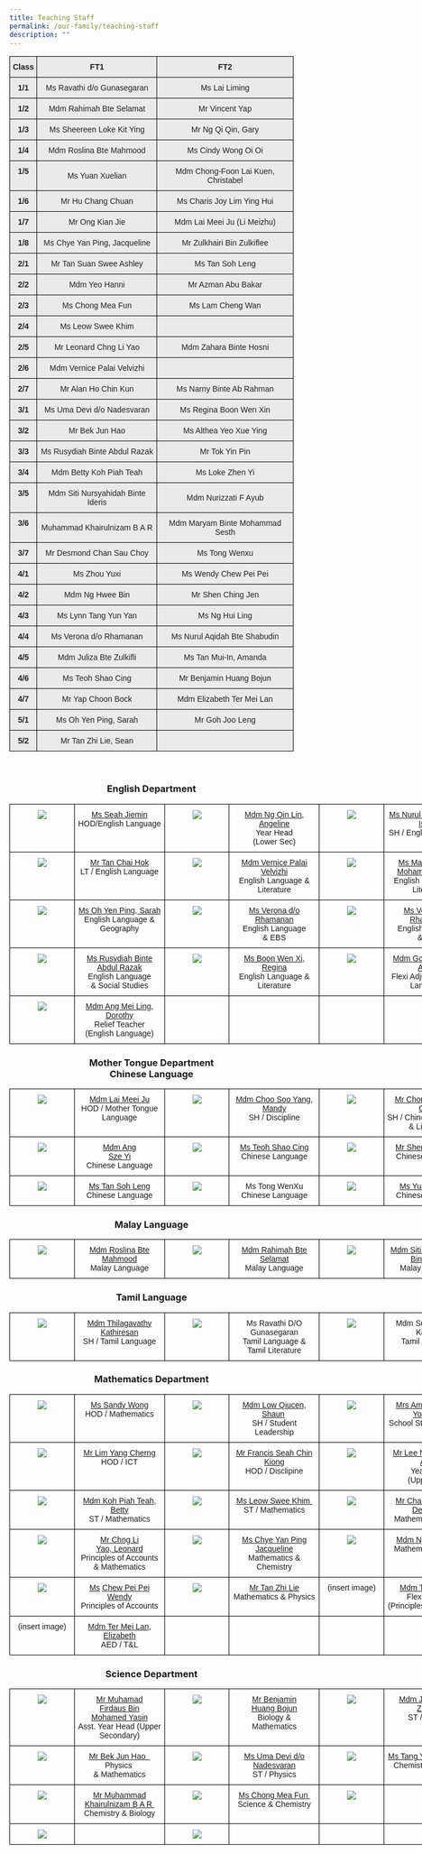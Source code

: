 ```yaml
---
title: Teaching Staff
permalink: /our-family/teaching-staff
description: ""
---
```

<style type="text/css">
.tg  {border-collapse:collapse;border-spacing:0;}
.tg td{border-color:black;border-style:solid;border-width:1px;font-family:Arial, sans-serif;font-size:14px;
  overflow:hidden;padding:10px 5px;word-break:normal;}
.tg th{border-color:black;border-style:solid;border-width:1px;font-family:Arial, sans-serif;font-size:14px;
  font-weight:normal;overflow:hidden;padding:10px 5px;word-break:normal;}
.tg .tg-n4qt{background-color:#EAEAEA;color:#222;font-weight:bold;text-align:center;vertical-align:top}
.tg .tg-ii8k{background-color:#EAEAEA;color:#222;text-align:center;vertical-align:top}
.tg .tg-ku5w{background-color:#EAEAEA;color:#222;text-align:center;vertical-align:middle}
.tg .tg-4su8{background-color:#eaeaea;text-align:left;vertical-align:top}
</style>
<table class="tg">
<thead>
  <tr>
    <th class="tg-n4qt">Class</th>
    <th class="tg-n4qt">FT1</th>
    <th class="tg-n4qt">FT2</th>
  </tr>
</thead>
<tbody>
  <tr>
    <td class="tg-n4qt">1/1</td>
    <td class="tg-ku5w"><span style="color:#222;background-color:#EAEAEA">Ms Ravathi d/o Gunasegaran</span><br></td>
    <td class="tg-ku5w"><span style="color:#222;background-color:#EAEAEA">Ms Lai Liming</span><br></td>
  </tr>
  <tr>
    <td class="tg-n4qt">1/2</td>
    <td class="tg-ku5w"><span style="color:#222;background-color:#EAEAEA">Mdm Rahimah Bte Selamat</span><br></td>
    <td class="tg-ku5w"><span style="color:#222;background-color:#EAEAEA">Mr Vincent Yap</span><br></td>
  </tr>
  <tr>
    <td class="tg-n4qt">1/3</td>
    <td class="tg-ku5w"><span style="color:#222;background-color:#EAEAEA">Ms Sheereen Loke Kit Ying</span><br></td>
    <td class="tg-ku5w"><span style="color:#222;background-color:#EAEAEA">Mr Ng Qi Qin, Gary</span><br></td>
  </tr>
  <tr>
    <td class="tg-n4qt">1/4</td>
    <td class="tg-ku5w"><span style="color:#222;background-color:#EAEAEA">Mdm Roslina Bte Mahmood</span><br></td>
    <td class="tg-ku5w"><span style="color:#222;background-color:#EAEAEA">Ms Cindy Wong Oi Oi</span></td>
  </tr>
  <tr>
    <td class="tg-n4qt">1/5</td>
    <td class="tg-ku5w"><span style="color:#222;background-color:#EAEAEA">Ms Yuan Xuelian</span><br></td>
    <td class="tg-ku5w"><span style="color:#222;background-color:#EAEAEA">Mdm Chong-Foon Lai Kuen, Christabel</span><br></td>
  </tr>
  <tr>
    <td class="tg-n4qt">1/6</td>
    <td class="tg-ku5w"><span style="color:#222;background-color:#EAEAEA">Mr Hu Chang Chuan</span><br></td>
    <td class="tg-ku5w"><span style="color:#222;background-color:#EAEAEA">Ms Charis Joy Lim Ying Hui</span><br></td>
  </tr>
  <tr>
    <td class="tg-n4qt">1/7</td>
    <td class="tg-ku5w"><span style="color:#222;background-color:#EAEAEA">Mr Ong Kian Jie</span><br></td>
    <td class="tg-ku5w"><span style="color:#222;background-color:#EAEAEA">Mdm Lai Meei Ju (Li Meizhu)</span><br></td>
  </tr>
  <tr>
    <td class="tg-n4qt">1/8 </td>
    <td class="tg-ku5w"><span style="color:#222;background-color:#EAEAEA">Ms Chye Yan Ping, Jacqueline </span></td>
    <td class="tg-ku5w"><span style="color:#222;background-color:#EAEAEA">Mr Zulkhairi Bin Zulkiflee </span></td>
  </tr>
  <tr>
    <td class="tg-n4qt">2/1</td>
    <td class="tg-ku5w"><span style="color:#222;background-color:#EAEAEA">Mr Tan Suan Swee Ashley</span><br></td>
    <td class="tg-ku5w"><span style="color:#222;background-color:#EAEAEA">Ms Tan Soh Leng</span><br></td>
  </tr>
  <tr>
    <td class="tg-n4qt">2/2</td>
    <td class="tg-ku5w"><span style="color:#222;background-color:#EAEAEA">Mdm Yeo Hanni</span><br></td>
    <td class="tg-ku5w"><span style="color:#222;background-color:#EAEAEA">Mr Azman Abu Bakar</span><br></td>
  </tr>
  <tr>
    <td class="tg-n4qt">2/3</td>
    <td class="tg-ku5w"><span style="color:#222;background-color:#EAEAEA">Ms Chong Mea Fun</span><br></td>
    <td class="tg-ku5w"><span style="color:#222;background-color:#EAEAEA">Ms Lam Cheng Wan</span><br></td>
  </tr>
  <tr>
    <td class="tg-n4qt">2/4</td>
    <td class="tg-ku5w"><span style="color:#222;background-color:#EAEAEA">Ms Leow Swee Khim</span><br></td>
    <td class="tg-ii8k"></td>
  </tr>
  <tr>
    <td class="tg-n4qt">2/5</td>
    <td class="tg-ku5w"><span style="color:#222;background-color:#EAEAEA">Mr Leonard Chng Li Yao</span><br></td>
    <td class="tg-ku5w"><span style="color:#222;background-color:#EAEAEA">Mdm Zahara Binte Hosni</span><br></td>
  </tr>
  <tr>
    <td class="tg-n4qt">2/6</td>
    <td class="tg-ku5w"><span style="color:#222;background-color:#EAEAEA">Mdm Vernice Palai Velvizhi</span><br></td>
    <td class="tg-ii8k"></td>
  </tr>
  <tr>
    <td class="tg-n4qt">2/7</td>
    <td class="tg-ku5w"><span style="color:#222;background-color:#EAEAEA">Mr Alan Ho Chin Kun</span><br></td>
    <td class="tg-ku5w"><span style="color:#222;background-color:#EAEAEA">Ms Narny Binte Ab Rahman</span><br></td>
  </tr>
  <tr>
    <td class="tg-n4qt">3/1</td>
    <td class="tg-ku5w"><span style="color:#222;background-color:#EAEAEA">Ms Uma Devi d/o Nadesvaran</span><br></td>
    <td class="tg-ku5w"><span style="color:#222;background-color:#EAEAEA">Ms Regina Boon Wen Xin</span><br></td>
  </tr>
  <tr>
    <td class="tg-n4qt">3/2</td>
    <td class="tg-ku5w"><span style="color:#222;background-color:#EAEAEA">Mr Bek Jun Hao</span><br></td>
    <td class="tg-ku5w"><span style="color:#222;background-color:#EAEAEA">Ms Althea Yeo Xue Ying</span><br></td>
  </tr>
  <tr>
    <td class="tg-n4qt">3/3</td>
    <td class="tg-ku5w"><span style="color:#222;background-color:#EAEAEA">Ms Rusydiah Binte Abdul Razak</span><br></td>
    <td class="tg-ku5w"><span style="color:#222;background-color:#EAEAEA">Mr Tok Yin Pin</span><br></td>
  </tr>
  <tr>
    <td class="tg-n4qt">3/4</td>
    <td class="tg-ku5w"><span style="color:#222;background-color:#EAEAEA">Mdm Betty Koh Piah Teah</span><br></td>
    <td class="tg-ku5w"><span style="color:#222;background-color:#EAEAEA">Ms Loke Zhen Yi</span><br></td>
  </tr>
  <tr>
    <td class="tg-n4qt">3/5</td>
    <td class="tg-ku5w"><span style="color:#222;background-color:#EAEAEA">Mdm Siti Nursyahidah Binte Ideris</span><br></td>
    <td class="tg-ku5w"><span style="color:#222;background-color:#EAEAEA">Mdm Nurizzati F Ayub</span><br></td>
  </tr>
  <tr>
    <td class="tg-n4qt">3/6</td>
    <td class="tg-ku5w"><span style="color:#222;background-color:#EAEAEA">Muhammad Khairulnizam B A R</span><br></td>
    <td class="tg-ku5w"><span style="color:#222;background-color:#EAEAEA">Mdm Maryam Binte Mohammad Sesth</span><br></td>
  </tr>
  <tr>
    <td class="tg-n4qt">3/7</td>
    <td class="tg-ku5w"><span style="color:#222;background-color:#EAEAEA">Mr Desmond Chan Sau Choy</span><br></td>
    <td class="tg-ku5w"><span style="color:#222;background-color:#EAEAEA">Ms Tong Wenxu</span><br></td>
  </tr>
  <tr>
    <td class="tg-n4qt">4/1</td>
    <td class="tg-ku5w"><span style="color:#222;background-color:#EAEAEA">Ms Zhou Yuxi</span><br></td>
    <td class="tg-ku5w"><span style="color:#222;background-color:#EAEAEA">Ms Wendy Chew Pei Pei</span><br></td>
  </tr>
  <tr>
    <td class="tg-n4qt">4/2</td>
    <td class="tg-ku5w"><span style="color:#222;background-color:#EAEAEA">Mdm Ng Hwee Bin</span><br></td>
    <td class="tg-ku5w"><span style="color:#222;background-color:#EAEAEA">Mr Shen Ching Jen</span><br></td>
  </tr>
  <tr>
    <td class="tg-n4qt">4/3</td>
    <td class="tg-ku5w"><span style="color:#222;background-color:#EAEAEA">Ms Lynn Tang Yun Yan</span><br></td>
    <td class="tg-ku5w"><span style="color:#222;background-color:#EAEAEA">Ms Ng Hui Ling</span><br></td>
  </tr>
  <tr>
    <td class="tg-n4qt">4/4</td>
    <td class="tg-ku5w"><span style="color:#222;background-color:#EAEAEA">Ms Verona d/o Rhamanan</span><br></td>
    <td class="tg-ku5w"><span style="color:#222;background-color:#EAEAEA">Ms Nurul Aqidah Bte Shabudin</span><br></td>
  </tr>
  <tr>
    <td class="tg-n4qt">4/5</td>
    <td class="tg-ku5w"><span style="color:#222;background-color:#EAEAEA">Mdm Juliza Bte Zulkifli</span><br></td>
    <td class="tg-ku5w"><span style="color:#222;background-color:#EAEAEA">Ms Tan Mui-In, Amanda</span><br></td>
  </tr>
  <tr>
    <td class="tg-n4qt">4/6</td>
    <td class="tg-ku5w"><span style="color:#222;background-color:#EAEAEA">Ms Teoh Shao Cing</span><br></td>
    <td class="tg-ku5w"><span style="color:#222;background-color:#EAEAEA">Mr Benjamin Huang Bojun</span><br></td>
  </tr>
  <tr>
    <td class="tg-n4qt">4/7</td>
    <td class="tg-ku5w"><span style="color:#222;background-color:#EAEAEA">Mr Yap Choon Bock</span><br></td>
    <td class="tg-ku5w"><span style="color:#222;background-color:#EAEAEA">Mdm Elizabeth Ter Mei Lan</span></td>
  </tr>
  <tr>
    <td class="tg-n4qt">5/1</td>
    <td class="tg-ku5w"><span style="color:#222;background-color:#EAEAEA">Ms Oh Yen Ping, Sarah</span><br></td>
    <td class="tg-ku5w"><span style="color:#222;background-color:#EAEAEA">Mr Goh Joo Leng</span></td>
  </tr>
  <tr>
    <td class="tg-n4qt">5/2</td>
    <td class="tg-ku5w"><span style="color:#222;background-color:#EAEAEA">Mr Tan Zhi Lie, Sean</span><br></td>
    <td class="tg-4su8"></td>
  </tr>
</tbody>
</table>

<br>


<h3><center>English Department</center></h3>

<style type="text/css">
.tg  {border-collapse:collapse;border-spacing:0;}
.tg td{border-color:black;border-style:solid;border-width:1px;font-family:Arial, sans-serif;font-size:14px;
  overflow:hidden;padding:10px 5px;word-break:normal;}
.tg th{border-color:black;border-style:solid;border-width:1px;font-family:Arial, sans-serif;font-size:14px;
  font-weight:normal;overflow:hidden;padding:10px 5px;word-break:normal;}
.tg .tg-baqh{text-align:center;vertical-align:top}
.tg .tg-0lax{text-align:left;vertical-align:top}
</style>
<table class="tg" style="undefined;table-layout: fixed; width: 825px">
<colgroup>
<col style="width: 115px">
<col style="width: 160px">
<col style="width: 115px">
<col style="width: 160px">
<col style="width: 115px">
<col style="width: 160px">
</colgroup>
<tbody>
  <tr>
		<td class="tg-0lax"><center><img src="/images/ED1.jpeg"></center></td>
    <td class="tg-baqh"><center><a href="mailto:seah_jiemin@schools.gov.sg">Ms Seah Jiemin</a><br>HOD/English Language</center></td>
    <td class="tg-0lax"><center><img src="/images/ED2.jpeg"></center></td>
    <td class="tg-baqh"><center><a href="mailto:ng_qin_lin_angeline@moe.edu.sg" target="">Mdm Ng Qin Lin, Angeline</a><br />Year Head<br />(Lower Sec)</center></td>
    <td class="tg-0lax"><center><img src="/images/ED3.jpeg"></center></td>
    <td class="tg-baqh"><center><a href="mailto:nurul_jannah_ishak@schools.gov.sg" target="">Ms Nurul Jannah Binte Ishak&nbsp;</a><br />SH / English Language</center></td>
  </tr>
  <tr>
    <td class="tg-0lax"><center><img src="/images/ED4.jpg"></center></td>
    <td class="tg-baqh"><center><a href="mailto:TAN_Chai_Hok@schools.gov.sg" target="">Mr Tan Chai Hok</a><br />LT / English Language</center></td>
    <td class="tg-0lax"><center><img src="/images/ED5.jpeg"></center></td>
    <td class="tg-baqh"><center><a href="mailto:vernice_palai_velvizhi@schools.gov.sg" target="">Mdm Vernice Palai Velvizhi</a><br>English Language & Literature</center></td>
    <td class="tg-0lax"><center><img src="/images/ED6.jpeg"></center></td>
    <td class="tg-baqh"><center><a href="mailto:maryam_mohammad_sesth@schools.gov.sg" target="">Ms Maryam Binte Mohammad Sesth</a><br />English Language&nbsp;&amp; Literature</center></td>
  </tr>
  <tr>
    <td class="tg-0lax"><center><img src="/images/ED7.jpeg"></center></td>
		<td class="tg-baqh"><center><a href="mailto:oh_yen_ping_sarah@schools.gov.sg" target="">Ms Oh Yen Ping, Sarah</a><br />English Language &amp; Geography</center></td>
    <td class="tg-0lax"><center><img src="/images/ED8.jpeg"></center></td>
    <td class="tg-baqh"><center><a href="mailto:verona_rhamanan@schools.gov.sg" target="">Ms Verona d/o Rhamanan</a><br />English Language &amp;&nbsp;EBS</center></td>
    <td class="tg-0lax"><center><img src="/images/ED9.jpeg"></center></td>
    <td class="tg-baqh"><center><a href="mailto:verona_rhamanan@schools.gov.sg" target="">Ms Verona d/o Rhamanan</a><br />English Language &amp;&nbsp;EBS</center></td>
  </tr>
  <tr>
    <td class="tg-0lax"><center><img src="/images/ED10.jpeg"></center></td>
    <td class="tg-baqh"><center><a href="mailto:rusydiah_abdul_razak@schools.gov.sg" target="">Ms Rusydiah Binte Abdul Razak</a><br />English Language &amp;&nbsp;Social Studies</center></td>
    <td class="tg-0lax"><center><img src="/images/ED11.jpeg"></center></td>
    <td class="tg-baqh"><center><a href="mailto:boon_wen_sin@schools.gov.sg" target="">Ms Boon Wen Xi, Regina </a><br>English Language&nbsp;&amp; Literature</center></td>
    <td class="tg-0lax"><center><img src="/images/ED12.jpeg"></center></td>
    <td class="tg-baqh"><center><a href="mailto:goh_seok_yee@schools.gov.sg" target="">Mdm Goh Seok Yee, Agnes</a><a href="mailto:goh_seok_yee@schools.gov.sg" target=""></a><br>
Flexi Adjunct (English Language)</center></td>
  </tr>
  <tr>
    <td class="tg-0lax"><center><img src="/images/ED13.jpeg"></center></td>
    <td class="tg-baqh"><center><a href="mailto:dorothy_ang_mei_ling@schools.gov.sg" target="">Mdm Ang Mei Ling, Dorothy</a><br>Relief Teacher <br>(English Language)</center></td>
    <td class="tg-0lax"></td>
    <td class="tg-baqh"></td>
    <td class="tg-0lax"></td>
    <td class="tg-baqh"></td>
  </tr>
</tbody>
</table>


<h3><center>Mother Tongue Department<br>Chinese Language</center></h3>

<style type="text/css">
.tg  {border-collapse:collapse;border-spacing:0;}
.tg td{border-color:black;border-style:solid;border-width:1px;font-family:Arial, sans-serif;font-size:14px;
  overflow:hidden;padding:10px 5px;word-break:normal;}
.tg th{border-color:black;border-style:solid;border-width:1px;font-family:Arial, sans-serif;font-size:14px;
  font-weight:normal;overflow:hidden;padding:10px 5px;word-break:normal;}
.tg .tg-baqh{text-align:center;vertical-align:top}
.tg .tg-0lax{text-align:left;vertical-align:top}
</style>
<table class="tg" style="undefined;table-layout: fixed; width: 825px">
<colgroup>
<col style="width: 115px">
<col style="width: 160px">
<col style="width: 115px">
<col style="width: 160px">
<col style="width: 115px">
<col style="width: 160px">
</colgroup>
<tbody>
  <tr>
		<td class="tg-0lax"><center><img src="/images/MTC1.jpeg"></center></td>
    <td class="tg-baqh"><center><a href="mailto:lai_meei_ju@schools.gov.sg" target="">Mdm Lai Meei Ju</a><br />HOD / Mother Tongue Language</center></td>
    <td class="tg-0lax"><center><img src="/images/MTC2.jpg"></center></td>
    <td class="tg-baqh"><center><a href="mailto:choo_soo_yang@schools.gov.sg" target="">Mdm Choo Soo Yang, Mandy</a><br />SH / Discipline</center></td>
    <td class="tg-0lax"><center><img src="/images/MTC3.jpeg"></center></td>
    <td class="tg-baqh"><center><a href="mailto:guangyi_gavin_chong@schools.gov.sg" target="">Mr Chong Guangyi, Gavin </a><br />SH / Chinese Language &amp;&nbsp;Literature</center></td>
  </tr>
  <tr>
    <td class="tg-0lax"><center><img src="/images/MTC4.jpeg"></center></td>
    <td class="tg-baqh"><center><a href="mailto:ang_sze_yi@schools.gov.sg" target="">Mdm Ang<br>Sze Yi</a><br />Chinese Language</center></td>
    <td class="tg-0lax"><center><img src="/images/MTC5.jpeg"></center></td>
    <td class="tg-baqh"><center><a href="mailto:nur_fareesha_mazlan@moe.edu.sg" target="">Ms Teoh Shao Cing</a><br />Chinese Language</center></td>
    <td class="tg-0lax"><center><img src="/images/MTC6.jpeg"></center></td>
    <td class="tg-baqh"><center><a href="mailto:sheng_ching_jen@schools.gov.sg" target="">Mr Shen Ching Jen</a><br />Chinese Language</center></td>
  </tr>
  <tr>
    <td class="tg-0lax"><center><img src="/images/MTC7.jpeg"></center></td>
    <td class="tg-baqh"><center><a href="mailto:nur_fareesha_mazlan@moe.edu.sg" target="">Ms Tan Soh Leng</a><br>Chinese Language</center></td>
    <td class="tg-0lax"><center><img src="/images/MTC8.jpeg"></center></td>
    <td class="tg-baqh"><center>Ms Tong WenXu<br>Chinese Language</center></td>
    <td class="tg-0lax"><center><img src="/images/MTC9.jpeg"></center></td>
    <td class="tg-baqh"><center><a href="mailto:yuan_xuelian@schools.gov.sg" target="">Ms Yuan Xuelian</a><br />Chinese Language</center></td>
  </tr>
</tbody>
</table>

<h3><center>Malay Language</center></h3>
	
<style type="text/css">
.tg  {border-collapse:collapse;border-spacing:0;}
.tg td{border-color:black;border-style:solid;border-width:1px;font-family:Arial, sans-serif;font-size:14px;
  overflow:hidden;padding:10px 5px;word-break:normal;}
.tg th{border-color:black;border-style:solid;border-width:1px;font-family:Arial, sans-serif;font-size:14px;
  font-weight:normal;overflow:hidden;padding:10px 5px;word-break:normal;}
.tg .tg-baqh{text-align:center;vertical-align:top}
.tg .tg-0lax{text-align:left;vertical-align:top}
</style>
<table class="tg" style="undefined;table-layout: fixed; width: 825px">
<colgroup>
<col style="width: 115px">
<col style="width: 160px">
<col style="width: 115px">
<col style="width: 160px">
<col style="width: 115px">
<col style="width: 160px">
</colgroup>
<tbody>
  <tr>
		<td class="tg-0lax"><center><img src="/images/MTM1.jpeg"></center></td>
    <td class="tg-baqh"><center><a href="mailto:roslina_mahmood@schools.gov.sg" target="">Mdm Roslina Bte Mahmood</a><br />Malay Language</center></td>
    <td class="tg-0lax"><center><img src="/images/MTM2.jpeg"></center></td>
    <td class="tg-baqh"><center><a href="mailto:rahimah_selamat@schools.gov.sg" target="">Mdm Rahimah Bte Selamat</a><br />Malay Language</center></td>
    <td class="tg-0lax"><center><img src="/images/MTM3.jpeg"></center></td>
    <td class="tg-baqh"><center><a href="mailto:siti_nursyahidah_ideris@schools.gov.sg" target="">Mdm Siti Nursyahidah Binti Ideris</a><br />Malay Language</center></td>
  </tr>
</tbody>
</table>

<h3><center>Tamil Language</center></h3>

<style type="text/css">
.tg  {border-collapse:collapse;border-spacing:0;}
.tg td{border-color:black;border-style:solid;border-width:1px;font-family:Arial, sans-serif;font-size:14px;
  overflow:hidden;padding:10px 5px;word-break:normal;}
.tg th{border-color:black;border-style:solid;border-width:1px;font-family:Arial, sans-serif;font-size:14px;
  font-weight:normal;overflow:hidden;padding:10px 5px;word-break:normal;}
.tg .tg-baqh{text-align:center;vertical-align:top}
.tg .tg-0lax{text-align:left;vertical-align:top}
</style>
<table class="tg" style="undefined;table-layout: fixed; width: 825px">
<colgroup>
<col style="width: 115px">
<col style="width: 160px">
<col style="width: 115px">
<col style="width: 160px">
<col style="width: 115px">
<col style="width: 160px">
</colgroup>
<tbody>
  <tr>
    <td class="tg-0lax"><center><img src="/images/MTT1.jpeg"></center></td>
    <td class="tg-baqh"><center><a href="mailto:thilagavathy_kathiresan@schools.gov.sg" target="">Mdm Thilagavathy Kathiresan</a><br>SH / Tamil Language</center></td>
    <td class="tg-0lax"><center><img src="/images/MTT2.jpeg"></center></td>
    <td class="tg-baqh"><center>Ms Ravathi D/O Gunasegaran<br>Tamil Language &<br>Tamil Literature</center></td>
    <td class="tg-0lax"><center><img src="/images/MTT3.jpeg"></center></td>
    <td class="tg-baqh"><center>Mdm Subramanian Kavitha<br>Tamil Language</center></td>
  </tr>
</tbody>
</table>

<h3><center>Mathematics Department</center></h3>

<style type="text/css">
.tg  {border-collapse:collapse;border-spacing:0;}
.tg td{border-color:black;border-style:solid;border-width:1px;font-family:Arial, sans-serif;font-size:14px;
  overflow:hidden;padding:10px 5px;word-break:normal;}
.tg th{border-color:black;border-style:solid;border-width:1px;font-family:Arial, sans-serif;font-size:14px;
  font-weight:normal;overflow:hidden;padding:10px 5px;word-break:normal;}
.tg .tg-baqh{text-align:center;vertical-align:top}
.tg .tg-0lax{text-align:left;vertical-align:top}
</style>
<table class="tg" style="undefined;table-layout: fixed; width: 825px">
<colgroup>
<col style="width: 115px">
<col style="width: 160px">
<col style="width: 115px">
<col style="width: 160px">
<col style="width: 115px">
<col style="width: 160px">
</colgroup>
<tbody>
  <tr>
		<td class="tg-0lax"><center><img src="/images/math1.jpeg"></center></td>
    <td class="tg-baqh"><center><a href="mailto:wong_sandy@schools.gov.sg" target="">Ms Sandy Wong</a><br>HOD / Mathematics</center></td>
    <td class="tg-0lax"><center><img src="/images/math2.jpeg"></center></td>
    <td class="tg-baqh"><center><a href="mailto:low_qiucen_shaun@schools.gov.sg" target="">Mdm Low Qiucen, Shaun</a>&nbsp;<br>SH / Student Leadership</center></td>
    <td class="tg-0lax"><center><img src="/images/math3.jpeg"></center></td>
    <td class="tg-baqh"><center><a href="mailto:yong_yock_kim@schools.gov.sg" target="">Mrs Amy Yap-Yong Yock Kim </a><br />School Staff Developer</center></td>
  </tr>
  <tr>
    <td class="tg-0lax"><center><img src="/images/math4.jpeg"></center></td>
    <td class="tg-baqh"><center><a href="mailto:lim_yang_cherng@schools.gov.sg" target="">Mr Lim Yang Cherng</a><br>HOD / ICT</center></td>
    <td class="tg-0lax"><center><img src="/images/math5.jpeg"></center></td>
    <td class="tg-baqh"><center><a href="mailto:seah_chin_kiong@schools.gov.sg" target="">Mr Francis Seah Chin Kiong</a><br>HOD / Disclipine</center></td>
    <td class="tg-0lax"><center><img src="/images/math6.jpg"></center></td>
    <td class="tg-baqh"><center><a href="mailto:lee_ngean_khim@schools.gov.sg" target="">Mr Lee Ngean Khim, Andy</a><br>Year Head<br>(Upper Sec)</center></td>
  </tr>
  <tr>
    <td class="tg-0lax"><center><img src="/images/math7.jpeg"></center></td>
    <td class="tg-baqh"><center><a href="mailto:koh_piah_teah@schools.gov.sg" target="">Mdm Koh Piah Teah, Betty</a><br />ST / Mathematics</center></td>
    <td class="tg-0lax"><center><img src="/images/math8.jpeg"></center></td>
    <td class="tg-baqh"><center><a href="mailto:leow_swee_khim@schools.gov.sg" target="">Ms Leow Swee Khim&nbsp;</a><br />ST / Mathematics</center></td>
    <td class="tg-0lax"><center><img src="/images/math9.jpeg"></center></td>
    <td class="tg-baqh"><center><a href="mailto:chan_sau_choy@schools.gov.sg" target="">Mr Chan Sau Choy Desmond </a><br />Mathematics &amp; CPA</center></td>
  </tr>
  <tr>
    <td class="tg-0lax"><center><img src="/images/math10.jpeg"></center></td>
    <td class="tg-0lax"><center><a href="mailto:chng_li_yao_leonard@schools.gov.sg" target="">Mr Chng&nbsp;Li Yao,&nbsp;Leonard</a><br>Principles of Accounts &amp; Mathematics</center></td>
    <td class="tg-0lax"><center><img src="/images/math11.jpeg"></center></td>
    <td class="tg-0lax"><center><a href="mailto:chye_yan_ping_jacqueline@schools.gov.sg" target="">Ms Chye Yan Ping Jacqueline</a><br />Mathematics &amp; Chemistry</center></td>
    <td class="tg-0lax"><center><img src="/images/math12.jpeg"></center></td>
    <td class="tg-0lax"><center><a href="mailto:ng_hwee_bin@schools.gov.sg" target="">Mdm Ng Hwee Bin</a><br />Mathematics&nbsp;&amp; EBS</center></td>
  </tr>
  <tr>
    <td class="tg-0lax"><center><img src="/images/math13.jpeg"></center></td>
    <td class="tg-baqh"><center><a href="mailto:nur_fareesha_mazlan@moe.edu.sg" target="">Ms</a>&nbsp;<a href="mailto:chew_pei_pei_wendy@schools.gov.sg" target="">Chew Pei Pei Wendy</a><br>Principles of Accounts</center></td>
    <td class="tg-0lax"><center><img src="/images/math14.jpeg"></center></td>
    <td class="tg-baqh"><center><a href="mailto:tan_zhi_lie@schools.gov.sg" target="">Mr Tan Zhi Lie</a><br />Mathematics &amp; Physics</center></td>
    <td class="tg-0lax"><center>(insert image)</center></td>
    <td class="tg-baqh"><center><a href="mailto:tan_li_ping_a@schools.gov.sg" target="">Mdm Tan Li Ping</a><br>Flexi Adjunct<br>(Principles of Accounts)</center></td>
  </tr>
  <tr>
    <td class="tg-0lax"><center>(insert image)</center></td>
    <td class="tg-baqh"><center><a href="mailto:ter_mei_lan_elizabeth@schools.gov.sg" target="">Mdm Ter Mei Lan, Elizabeth</a><br>AED / T&amp;L</center></td>
    <td class="tg-0lax"></td>
    <td class="tg-baqh"></td>
    <td class="tg-0lax"></td>
    <td class="tg-baqh"></td>
  </tr>
</tbody>
</table>


<h3><center>Science Department</center></h3>

<style type="text/css">
.tg  {border-collapse:collapse;border-spacing:0;}
.tg td{border-color:black;border-style:solid;border-width:1px;font-family:Arial, sans-serif;font-size:14px;
  overflow:hidden;padding:10px 5px;word-break:normal;}
.tg th{border-color:black;border-style:solid;border-width:1px;font-family:Arial, sans-serif;font-size:14px;
  font-weight:normal;overflow:hidden;padding:10px 5px;word-break:normal;}
.tg .tg-baqh{text-align:center;vertical-align:top}
.tg .tg-0lax{text-align:left;vertical-align:top}
</style>
<table class="tg" style="undefined;table-layout: fixed; width: 825px">
<colgroup>
<col style="width: 115px">
<col style="width: 160px">
<col style="width: 115px">
<col style="width: 160px">
<col style="width: 115px">
<col style="width: 160px">
</colgroup>
<tbody>
  <tr>
		<td class="tg-0lax"><center><img src="/images/sci1.jpeg"></center></td>
    <td class="tg-baqh"><center><a href="mailto:muhamad_firdaus_mohamed_yasin@schools.gov.sg" target="">Mr Muhamad<br>Firdaus Bin<br>Mohamed Yasin</a><br>Asst. Year Head (Upper Secondary)</center></td>
    <td class="tg-0lax"><center><img src="/images/sci2.jpeg"></center></td>
    <td class="tg-baqh"><center><a href="mailto:huang_bojun_benjamin@schools.gov.sg" target="">Mr Benjamin <br>Huang Bojun</a><br />Biology &amp;<br />Mathematics</center></td>
    <td class="tg-0lax"><center><img src="/images/sci3.jpeg"></center></td>
    <td class="tg-baqh"><center><a href="mailto:juliza_zulkifli@schools.gov.sg" target="">Mdm Juliza Binte Zulkifli&nbsp;</a><br>ST / Biology</center></td>
  </tr>
  <tr>
    <td class="tg-0lax"><center><img src="/images/sci4.jpeg"></center></td>
    <td class="tg-baqh"><center><a href="mailto:bek_jun_hao@schools.gov.sg" target="">Mr Bek Jun Hao&nbsp;&nbsp;</a><br>Physics&nbsp;<br>&amp; Mathematics</center></td>
    <td class="tg-0lax"><center><img src="/images/sci5.jpeg"></center></td>
    <td class="tg-baqh"><center><a href="mailto:uma_devi_nadesvaran@schools.gov.sg" target="">Ms Uma Devi d/o Nadesvaran</a><br />ST / Physics</center></td>
    <td class="tg-0lax"><center><img src="/images/sci6.jpeg"></center></td>
    <td class="tg-baqh"><center><a href="mailto:yun_yan_lynn_tang@schools.gov.sg" target="">Ms Tang Yun Yan, Lynn</a><br />Chemistry &amp; Biology</center></td>
  </tr>
  <tr>
    <td class="tg-0lax"><center><img src="/images/sci7.jpeg"></center></td>
    <td class="tg-baqh"><center><a href="mailto:muhammad_khairulnizam@schools.gov.sg" target="">Mr Muhammad<br />Khairulnizam B A R&nbsp;</a><br />Chemistry &amp;&nbsp;Biology</center></td>
    <td class="tg-0lax"><center><img src="/images/sci8.jpeg"></center></td>
    <td class="tg-baqh"><center><a href="mailto:chong_mea_fun@schools.gov.sg" target="">Ms Chong Mea Fun&nbsp;</a><br />Science &amp; Chemistry</center></td>
    <td class="tg-0lax"><center><img src="/images/sci9.jpeg"></center></td>
    <td class="tg-baqh"><center></center></td>
  </tr>
  <tr>
    <td class="tg-0lax"><center><img src="/images/sci10.jpeg"></center></td>
    <td class="tg-0lax"><center></center></td>
    <td class="tg-0lax"><center><img src="/images/sci11.jpeg"></center></td>
    <td class="tg-0lax"><center></center></td>
    <td class="tg-0lax"><center></center></td>
    <td class="tg-0lax"><center></center></td>
  </tr>
</tbody>
</table>